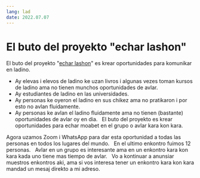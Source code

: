 ```yaml
---
lang: lad
date: 2022.07.07
---
```

# El buto del proyekto "echar lashon"

El buto del proyekto "[echar lashon](https://echar-lashon.szabgab.com/)" es krear oportunidades para komunikar en ladino.
 
* Ay elevas i elevos de ladino ke uzan livros i algunas vezes toman kursos de ladino ama no tienen munchos oportunidades de avlar.
* Ay estudiantes de ladino en las universidades.
* Ay personas ke oyeron el ladino en sus chikez ama no pratikaron i por esto no avlan fluidamente.
* Ay personas ke avlan el ladino fluidamente ama no tienen (bastante) oportunidades de avlar oy en dia.
 
El buto del proyekto es krear oportunidades para echar moabet en el grupo o avlar kara kon kara.

Agora uzamos Zoom i WhatsApp para dar esta oportunidad a todas las personas en todos los lugares del mundo.
 
En el ultimo enkontro fuimos 12 personas.
 
Avlar en un grupo es interesante ama en un enkontro kara kon kara kada uno tiene mas tiempo de avlar.
 
Vo a kontinuar a anunsiar muestros enkontros aki, ama si vos interesa tener un enkontro kara kon kara mandad un mesaj direkto a mi adreso.

